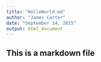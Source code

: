 ```yaml
---
title: "HelloWorld.md"
author: "James Carter"
date: "September 14, 2015"
output: html_document
---
```

## This is a markdown file


